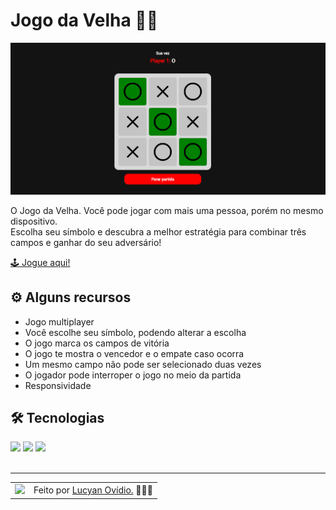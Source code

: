 # Jogo da Velha 👵🏾

<img src="./.github/preview.png" alt="Preview do projeto" />

O Jogo da Velha. Você pode jogar com mais uma pessoa, porém no mesmo dispositivo. <br>
Escolha seu símbolo e descubra a melhor estratégia para combinar três campos e ganhar do seu adversário!

[🕹 Jogue aqui!](https://lucyanovidio.github.io/tic-tac-toe/)

## ⚙ Alguns recursos

* Jogo multiplayer
* Você escolhe seu símbolo, podendo alterar a escolha
* O jogo marca os campos de vitória
* O jogo te mostra o vencedor e o empate caso ocorra
* Um mesmo campo não pode ser selecionado duas vezes
* O jogador pode interroper o jogo no meio da partida
* Responsividade

## 🛠 Tecnologias

<div>
  <img src="https://img.shields.io/badge/HTML5-E34F26?style=for-the-badge&logo=html5&logoColor=white" />
  <img src="https://img.shields.io/badge/CSS3-1572B6?style=for-the-badge&logo=css3&logoColor=white" />
  <img src="https://img.shields.io/badge/JavaScript-F7DF1E?style=for-the-badge&logo=javascript&logoColor=black" />
</div>

<br>

---

<table>
  <tr>
    <td>
      <img src="https://github.com/lucyanovidio.png" width="100px" />
    </td>
    <td>
      Feito por <a href="https://github.com/lucyanovidio">Lucyan Ovídio.</a> 🙋🏿‍♂️
    </td>
  </tr>
</table>
